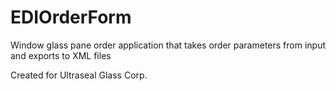 # EDIOrderForm
Window glass pane order application that takes order parameters from input and exports to XML files

Created for Ultraseal Glass Corp.
